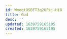 ```yaml
---
id: WmeqtOSBFT3q2UPkj-Hi8
title: God
desc: ''
updated: 1639759165195
created: 1639759165195
---
```


